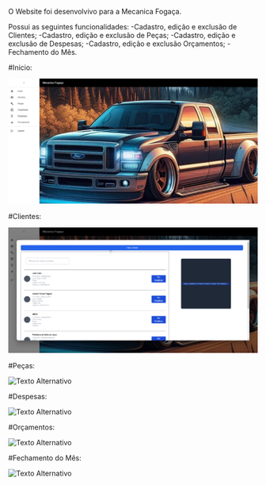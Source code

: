 O Website foi desenvolvivo para a Mecanica Fogaça.

Possui as seguintes funcionalidades:
-Cadastro, edição e exclusão de Clientes;
-Cadastro, edição e exclusão de Peças;
-Cadastro, edição e exclusão de Despesas;
-Cadastro, edição e exclusão Orçamentos;
-Fechamento do Mês.

#Inicio:

<img src="src/Images/inicio.jpg" alt="Texto Alternativo">

#Clientes:

<img src="src/Images/Clientes.gif" alt="Texto Alternativo">

#Peças:

<img src="" alt="Texto Alternativo">

#Despesas:

<img src="" alt="Texto Alternativo">

#Orçamentos:

<img src="" alt="Texto Alternativo">

#Fechamento do Mês:

<img src="" alt="Texto Alternativo">
